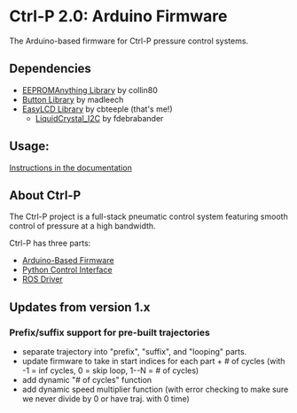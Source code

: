 # Ctrl-P 2.0: Arduino Firmware
The Arduino-based firmware for Ctrl-P pressure control systems.


## Dependencies
 - [EEPROMAnything Library](https://github.com/collin80/EEPROMAnything) by collin80
 - [Button Library](https://github.com/madleech/Button) by madleech
 - [EasyLCD Library](https://github.com/cbteeple/EasyLCD) by cbteeple (that's me!)
   - [LiquidCrystal_I2C](https://github.com/fdebrabander/Arduino-LiquidCrystal-I2C-library) by fdebrabander
   

## Usage:
[Instructions in the documentation](https://cbteeple.github.io/pressure_controller_docs/)


## About Ctrl-P
The Ctrl-P project is a full-stack pneumatic control system featuring smooth control of pressure at a high bandwidth.

Ctrl-P has three parts:
- [Arduino-Based Firmware](https://github.com/cbteeple/pressure_controller)
- [Python Control Interface](https://github.com/cbteeple/pressure_control_interface)
- [ROS Driver](https://github.com/cbteeple/pressure_control_cbt)



## Updates from version 1.x

### Prefix/suffix support for pre-built trajectories
- separate trajectory into "prefix", "suffix", and "looping" parts.
- update firmware to take in start indices for each part + # of cycles (with -1 = inf cycles, 0 = skip loop, 1--N = # of cycles)
- add dynamic "# of cycles" function
- add dynamic speed multiplier function (with error checking to make sure we never divide by 0 or have traj. with 0 time)

